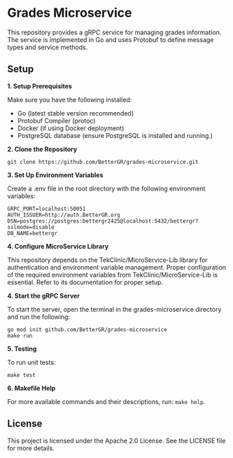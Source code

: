 # Grades Microservice
This repository provides a gRPC service for managing grades information. The service is implemented in Go and uses Protobuf to define message types and service methods.

## **Setup**

**1. Setup Prerequisites**

Make sure you have the following installed:

- Go (latest stable version recommended)
- Protobuf Compiler (protoc)
- Docker (if using Docker deployment)
- PostgreSQL database (ensure PostgreSQL is installed and running.)

**2. Clone the Repository**

    git clone https://github.com/BetterGR/grades-microservice.git

**3. Set Up Environment Variables**

Create a .env file in the root directory with the following environment variables:

    GRPC_PORT=localhost:50051  
    AUTH_ISSUER=http://auth.BetterGR.org  
    DSN=postgres://postgres:bettergr2425@localhost:5432/bettergr?sslmode=disable  
    DB_NAME=bettergr  

**4. Configure MicroService Library**

This repository depends on the TekClinic/MicroService-Lib library for authentication and environment variable management. Proper configuration of the required environment variables from TekClinic/MicroService-Lib is essential. Refer to its documentation for proper setup.

**4. Start the gRPC Server**

To start the server, open the terminal in the grades-microservice directory and run the following:

    go mod init github.com/BetterGR/grades-microservice
    make run

**5. Testing**

To run unit tests:

    make test

**6. Makefile Help**

For more available commands and their descriptions, run: `make help`.

## **License**

This project is licensed under the Apache 2.0 License. See the LICENSE file for more details.